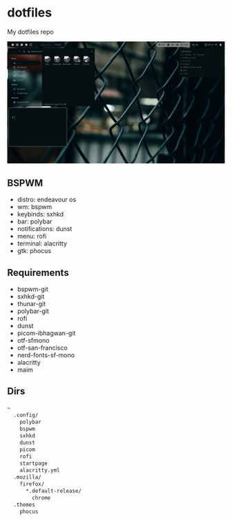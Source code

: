 # dotfiles

My dotfiles repo

![BSPWM](bspwmcurrent.png "BSPWM")

## BSPWM

* distro: endeavour os
* wm: bspwm
* keybinds: sxhkd
* bar: polybar
* notifications: dunst
* menu: rofi
* terminal: alacritty
* gtk: phocus

## Requirements

* bspwm-git
* sxhkd-git
* thunar-git
* polybar-git
* rofi
* dunst
* picom-ibhagwan-git
* otf-sfmono
* otf-san-francisco
* nerd-fonts-sf-mono
* alacritty
* maim

## Dirs
```
~
  .config/
    polybar
    bspwm
    sxhkd
    dunst
    picom
    rofi
    startpage
    alacritty.yml
  .mozilla/
    firefox/
      *.default-release/
        chrome
  .themes
    phocus
```
